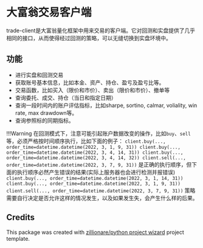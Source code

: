 # 大富翁交易客户端

trade-client是大富翁量化框架中用来交易的客户端。它对回测和实盘提供了几乎相同的接口，从而使得经过回测的策略，可以无缝切换到实盘环境中。

## 功能

* 进行实盘和回测交易
* 获取账号基本信息，比如本金、资产、持仓、盈亏及盈亏比等。
* 交易函数，比如买入（限价和市价）、卖出（限价和市价）、撤单等
* 查询委托、成交、持仓（当日和指定日期）
* 查询一段时间内的账户评估指标，比如sharpe, sortino, calmar, voliality, win rate, max drawdown等。
* 查询参照标的同期指标。

!!!Warning
    在回测模式下，注意可能引起账户数据改变的操作，比如`buy`、`sell`等，必须严格按时间顺序执行，比如下面的例子：
    ```
    client.buy(..., order_time=datetime.datetime(2022, 3, 1, 9, 31))
    client.buy(..., order_time=datetime.datetime(2022, 3, 4, 14, 31))
    client.buy(..., order_time=datetime.datetime(2022, 3, 4, 14, 32))
    client.sell(..., order_time=datetime.datetime(2022, 3, 7, 9, 31))
    ```
    是正确的执行顺序，但下面的执行顺序必然产生错误的结果(实际上服务器也会进行检测并报错误)
    ```
    client.buy(..., order_time=datetime.datetime(2022, 3, 1, 14, 31))
    client.buy(..., order_time=datetime.datetime(2022, 3, 1, 9, 31))
    client.sell(..., order_time=datetime.datetime(2022, 3, 7, 9, 31))
    ```
    策略需要自行决定是否允许这样的情况发生，以及如果发生失，会产生什么样的后果。

## Credits

This package was created with [zillionare/python project wizard](https://zillionare.github.io/python-project-wizard) project template.

